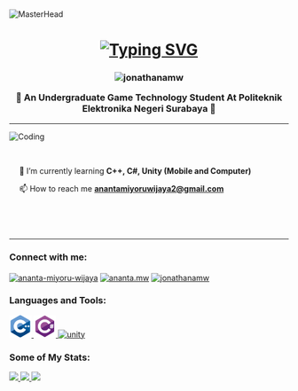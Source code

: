 <img align="center" width="1080" height="512" src="https://media2.giphy.com/media/SSM6HdOicCahnOZ5hM/giphy.gif?cid=ecf05e4710lmi0vyqe3kp9kswp9jil272nnkpx3dqul8tkr2&ep=v1_gifs_search&rid=giphy.gif&ct=g" alt="MasterHead">

<h1></h1>

<h1 align = "center">
<a href="https://git.io/typing-svg"><img src="https://readme-typing-svg.herokuapp.com?font=Anurati&size=35&duration=3000&pause=1500&color=72F5FF&background=FF000000&center=true&vCenter=true&width=700&height=100&lines=%F0%9F%91%8BHi%2C+There%F0%9F%91%8B;%F0%9F%8C%9CI'm+Ananta+Miyoru+Wijaya%F0%9F%8C%9B" alt="Typing SVG" /></a>
</h1>


<h3 align="center">
  
  <p></p><p align="center"> <img src="https://komarev.com/ghpvc/?username=jonathanamw&label=Profile%20views&color=0e75b6&style=flat" alt="jonathanamw" /> </p>
  🏫 An Undergraduate Game Technology Student At Politeknik Elektronika Negeri Surabaya 🏫

</h3>

<hr>
<img align="left" alt="Coding" width="400" src="https://media.tenor.com/41I-iMyClCgAAAAd/programmer-programming.gif">

&emsp;

&emsp;

&emsp; 🌱 I’m currently learning **C++, C#, Unity (Mobile and Computer)**

&emsp; 📫 How to reach me **anantamiyoruwijaya2@gmail.com**

&emsp;

&emsp;

<hr>

<h3 align="left">Connect with me:</h3>
<p align="left">
<a href="https://linkedin.com/in/ananta-miyoru-wijaya" target="blank"><img align="center" src="https://raw.githubusercontent.com/rahuldkjain/github-profile-readme-generator/master/src/images/icons/Social/linked-in-alt.svg" alt="ananta-miyoru-wijaya" height="30" width="40" /></a>
<a href="https://instagram.com/ananta.mw" target="blank"><img align="center" src="https://raw.githubusercontent.com/rahuldkjain/github-profile-readme-generator/master/src/images/icons/Social/instagram.svg" alt="ananta.mw" height="30" width="40" /></a>
<a href="https://www.hackerrank.com/jonathanamw" target="blank"><img align="center" src="https://raw.githubusercontent.com/rahuldkjain/github-profile-readme-generator/master/src/images/icons/Social/hackerrank.svg" alt="jonathanamw" height="30" width="40" /></a>
</p>

<h3 align="left">Languages and Tools:</h3>
<p align="left"> <a href="https://www.w3schools.com/cpp/" target="_blank" rel="noreferrer"> <img src="https://raw.githubusercontent.com/devicons/devicon/master/icons/cplusplus/cplusplus-original.svg" alt="cplusplus" width="40" height="40"/> </a> <a href="https://www.w3schools.com/cs/" target="_blank" rel="noreferrer"> <img src="https://raw.githubusercontent.com/devicons/devicon/master/icons/csharp/csharp-original.svg" alt="csharp" width="40" height="40"/> </a> <a href="https://unity.com/" target="_blank" rel="noreferrer"> <img src="https://www.vectorlogo.zone/logos/unity3d/unity3d-icon.svg" alt="unity" width="40" height="40"/> </a> </p>

<h3 align="left">Some of My Stats:</h3>
<div align="left">
  <a href="https://github.com/jonathanamw">
  <img height="180em" src="https://github-readme-stats.vercel.app/api?username=jonathanamw&show_icons=true&theme=tokyonight&hide_border=true&locale=en"/>
  <img height="180em" src="https://github-readme-stats.vercel.app/api/top-langs/?username=jonathanamw&layout=compact&langs_count=7&theme=tokyonight&hide_border=true&locale=en"/>
  <img height="180em" src="https://github-readme-streak-stats.herokuapp.com/?user=jonathanamw&layout=compact&langs_count=7&theme=tokyonight&hide_border=true&locale=en"/>
</div>



